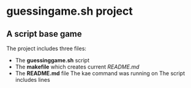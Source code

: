 # guessingame.sh project #
## A script base game ##
The project includes three files:
- The **guessinggame.sh** script
- The **makefile** which creates current *README.md*
- The **README.md** file
The kae command was running on 
The script includes  lines
